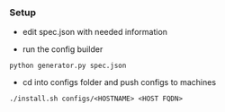 ### Setup

- edit spec.json with needed information

- run the config builder
```
python generator.py spec.json
```

- cd into configs folder and push configs to machines
```
./install.sh configs/<HOSTNAME> <HOST FQDN>
```


